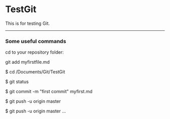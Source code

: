 # TestGit
This is for testing Git. 


-----

### Some useful commands 

cd to your repository folder: 


git add myfirstfile.md

$ cd /Documents/Git/TestGit 

$ git status

$ git commit -m "first commit" myfirst.md

$ git push -u origin master

$ git push -u origin master ...


